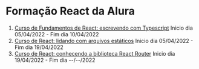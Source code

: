 # Formação React da Alura

1. [Curso de Fundamentos de React: escrevendo com Typescript](https://github.com/HenriqueCCdA/FormacaoReactAlura/tree/master/fundamentos_de_react_01/alura-studies) Inicio dia 05/04/2022 - Fim dia 10/04/2022
2. [Curso de React: lidando com arquivos estáticos](https://github.com/HenriqueCCdA/FormacaoReactAlura) Inicio dia 05/04/2022 - Fim dia 19/04/2022
3. [Curso de React: conhecendo a biblioteca React Router](https://github.com/HenriqueCCdA/FormacaoReactAlura) Inicio dia 19/04/2022 - Fim dia --/--/2022

